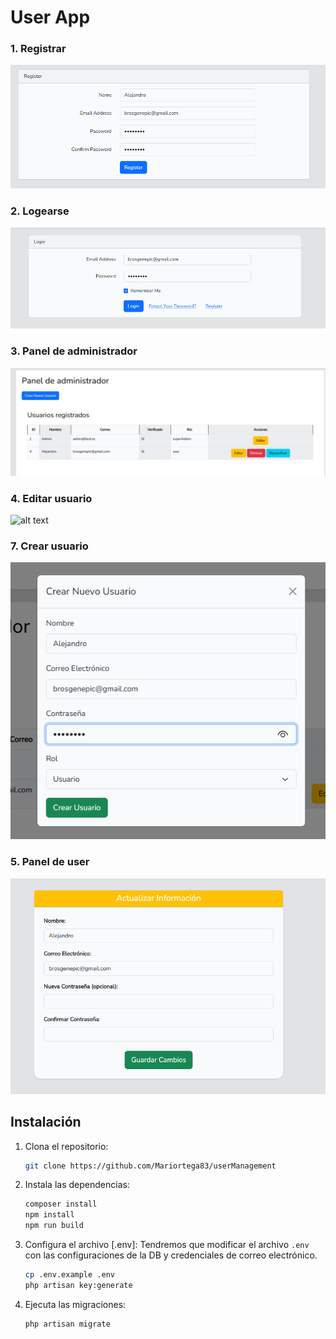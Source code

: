 # User App

### 1. Registrar
![alt text](img/image-1.png)

### 2. Logearse
![alt text](img/image.png)

### 3. Panel de administrador
![alt text](img/image-6.png)

### 4. Editar usuario
![alt text](img/image-4.png)

### 7. Crear usuario
![alt text](img/image-7.png)

### 5. Panel de user
![alt text](img/image-3.png)

## Instalación

1. Clona el repositorio:
    ```sh
    git clone https://github.com/Mariortega83/userManagement
    ```

2. Instala las dependencias:

    ```sh
    composer install
    npm install
    npm run build
    ```

3. Configura el archivo [.env]:
    Tendremos que modificar el archivo `.env` con las configuraciones de la DB y credenciales de correo electrónico.
    ```sh
    cp .env.example .env
    php artisan key:generate
    ```

4. Ejecuta las migraciones:
    ```sh
    php artisan migrate
    ```
